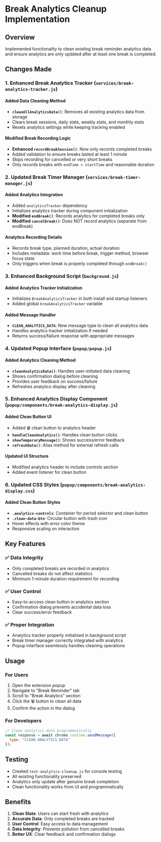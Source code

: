 # Break Analytics Cleanup Implementation

## Overview
Implemented functionality to clean existing break reminder analytics data and ensure analytics are only updated after at least one break is completed.

## Changes Made

### 1. Enhanced Break Analytics Tracker (`services/break-analytics-tracker.js`)

#### Added Data Cleaning Method
- **`cleanAllAnalyticsData()`**: Removes all existing analytics data from storage
- Clears break sessions, daily stats, weekly stats, and monthly stats
- Resets analytics settings while keeping tracking enabled

#### Modified Break Recording Logic
- **Enhanced `recordBreakSession()`**: Now only records completed breaks
- Added validation to ensure breaks lasted at least 1 minute
- Skips recording for cancelled or very short breaks
- Only records breaks with `endTime > startTime` and reasonable duration

### 2. Updated Break Timer Manager (`services/break-timer-manager.js`)

#### Added Analytics Integration
- Added `analyticsTracker` dependency
- Initializes analytics tracker during component initialization
- **Modified `endBreak()`**: Records analytics for completed breaks only
- **Modified `cancelBreak()`**: Does NOT record analytics (separate from endBreak)

#### Analytics Recording Details
- Records break type, planned duration, actual duration
- Includes metadata: work time before break, trigger method, browser focus state
- Only triggers when break is properly completed through `endBreak()`

### 3. Enhanced Background Script (`background.js`)

#### Added Analytics Tracker Initialization
- Initializes `BreakAnalyticsTracker` in both install and startup listeners
- Added global `breakAnalyticsTracker` variable

#### Added Message Handler
- **`CLEAN_ANALYTICS_DATA`**: New message type to clean all analytics data
- Handles analytics tracker initialization if needed
- Returns success/failure response with appropriate messages

### 4. Updated Popup Interface (`popup/popup.js`)

#### Added Analytics Cleaning Method
- **`cleanAnalyticsData()`**: Handles user-initiated data cleaning
- Shows confirmation dialog before cleaning
- Provides user feedback on success/failure
- Refreshes analytics display after cleaning

### 5. Enhanced Analytics Display Component (`popup/components/break-analytics-display.js`)

#### Added Clean Button UI
- Added 🗑️ clean button to analytics header
- **`handleCleanAnalytics()`**: Handles clean button clicks
- **`showTemporaryMessage()`**: Shows success/error feedback
- **`refreshData()`**: Alias method for external refresh calls

#### Updated UI Structure
- Modified analytics header to include controls section
- Added event listener for clean button

### 6. Updated CSS Styles (`popup/components/break-analytics-display.css`)

#### Added Clean Button Styles
- **`.analytics-controls`**: Container for period selector and clean button
- **`.clean-data-btn`**: Circular button with trash icon
- Hover effects with error color theme
- Responsive scaling on interaction

## Key Features

### ✅ Data Integrity
- Only completed breaks are recorded in analytics
- Cancelled breaks do not affect statistics
- Minimum 1-minute duration requirement for recording

### ✅ User Control
- Easy-to-access clean button in analytics section
- Confirmation dialog prevents accidental data loss
- Clear success/error feedback

### ✅ Proper Integration
- Analytics tracker properly initialized in background script
- Break timer manager correctly integrated with analytics
- Popup interface seamlessly handles cleaning operations

## Usage

### For Users
1. Open the extension popup
2. Navigate to "Break Reminder" tab
3. Scroll to "Break Analytics" section
4. Click the 🗑️ button to clean all data
5. Confirm the action in the dialog

### For Developers
```javascript
// Clean analytics data programmatically
const response = await chrome.runtime.sendMessage({
  type: "CLEAN_ANALYTICS_DATA"
});
```

## Testing
- Created `test-analytics-cleanup.js` for console testing
- All existing functionality preserved
- Analytics only update after genuine break completion
- Clean functionality works from UI and programmatically

## Benefits
1. **Clean Slate**: Users can start fresh with analytics
2. **Accurate Data**: Only completed breaks are tracked
3. **User Control**: Easy access to data management
4. **Data Integrity**: Prevents pollution from cancelled breaks
5. **Better UX**: Clear feedback and confirmation dialogs